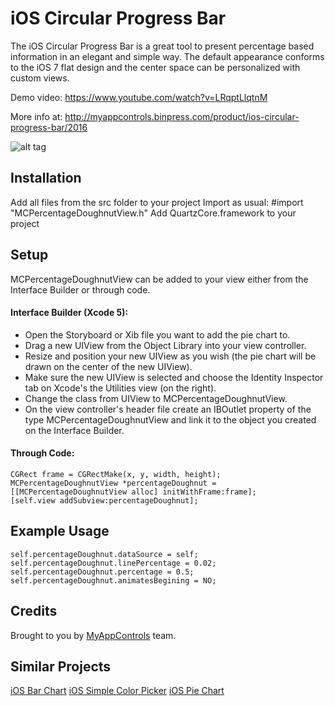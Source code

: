 # iOS Circular Progress Bar
The iOS Circular Progress Bar is a great tool to present percentage based information in an elegant and simple way. The default appearance conforms to the iOS 7 flat design and the center space can be personalized with custom views.

Demo video: https://www.youtube.com/watch?v=LRqptLlqtnM

More info at: http://myappcontrols.binpress.com/product/ios-circular-progress-bar/2016

![alt tag](http://myappcontrols.binpress.com/images/stores/store30934/captura-de-tela-2014-09-08-às-9.39.09-am.png)

## Installation

Add all files from the src folder to your project
Import as usual: #import "MCPercentageDoughnutView.h"
Add QuartzCore.framework to your project

## Setup

MCPercentageDoughnutView can be added to your view either from the Interface Builder or through code.

#### Interface Builder (Xcode 5):

* Open the Storyboard or Xib file you want to add the pie chart to.
* Drag a new UIView from the Object Library into your view controller.
* Resize and position your new UIView as you wish (the pie chart will be drawn on the center of the new UIView).
* Make sure the new UIView is selected and choose the Identity Inspector tab on Xcode's the Utilities view (on the right).
* Change the class from UIView to MCPercentageDoughnutView.
* On the view controller's header file create an IBOutlet property of the type MCPercentageDoughnutView and link it to the object you created on the Interface Builder.

#### Through Code:
```
CGRect frame = CGRectMake(x, y, width, height);
MCPercentageDoughnutView *percentageDoughnut = [[MCPercentageDoughnutView alloc] initWithFrame:frame];
[self.view addSubview:percentageDoughnut];
```

## Example Usage
```
self.percentageDoughnut.dataSource = self;
self.percentageDoughnut.linePercentage = 0.02;
self.percentageDoughnut.percentage = 0.5;
self.percentageDoughnut.animatesBegining = NO;
```

## Credits
Brought to you by [MyAppControls](http://www.binpress.com/profile/myappcontrols/30934) team.

## Similar Projects

[iOS Bar Chart](https://github.com/vinicius-a-ro/ios-bar-chart-view)
[iOS Simple Color Picker](https://github.com/vinicius-a-ro/ios-color-picker)
[iOS Pie Chart](https://github.com/vinicius-a-ro/ios-pie-chart-view)
